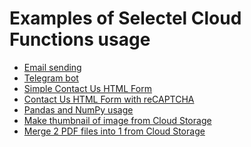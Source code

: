 Examples of Selectel Cloud Functions usage
===

* [Email sending](https://github.com/selectel/cloud-functions-examples/blob/master/mail_sender.py)
* [Telegram bot](https://github.com/selectel/cloud-telegram-bot)
* [Simple Contact Us HTML Form](https://github.com/selectel/cloud-functions-examples/blob/master/contact_us_form__simple.html)
* [Contact Us HTML Form with reCAPTCHA](https://github.com/selectel/cloud-functions-examples/blob/master/contact_us_form__recaptcha.html)
* [Pandas and NumPy usage](https://github.com/selectel/cloud-functions-examples/blob/master/pandas_and_numpy)
* [Make thumbnail of image from Cloud Storage](https://github.com/selectel/cloud-functions-examples/blob/master/image_convert)
* [Merge 2 PDF files into 1 from Cloud Storage](https://github.com/selectel/cloud-functions-examples/blob/master/pdf_merge)
